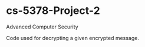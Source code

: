 # cs-5378-Project-2
Advanced Computer Security

Code used for decrypting a given encrypted message. 
